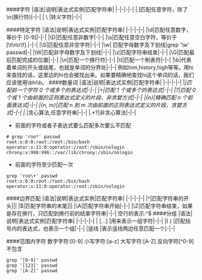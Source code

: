 ####字符
|语法|说明|表达式实例|匹配字符串|
|-|-|-|-|
|.|匹配任意字符，除了\n(换行符)|-|-|
| \ |转义字符|-|-|

####特定字符
|语法|说明|表达式实例|匹配字符串|
|-|-|-|-|
|\d|匹配任意数字，等价于 [0-9]|-|-|
|\D|匹配任意非数字|-|-|
|\s|匹配任意空白字符，等价于 [\t\n\r\f].|-|-|
|\S|匹配任意非空字符|-|-|
|\w| 匹配字母数字及下划线|grep '\w' passwd|-|
|\W|匹配非字母数字及下划线|-|-|
|\z|匹配字符串结束|-|-|
|\G|匹配最后匹配完成的位置|-|-|
|\n|匹配一个换行符|-|-|
|\t|匹配一个制表符|-|-|
|\b|代表着单词的开头或结尾，也就是单词的分界处|-|-|
例如him,history,high等等。用hi来查找的话，这里边的hi也会被找出来。如果要精确地查找hi这个单词的话，我们应该使用\bhi\b。
####数量词
|语法|说明|表达式实例|匹配字符串|
|-|-|-|-|
|*|匹配前一个字符 0 个或多个的表达式|-|-|
|+|匹配 1 个或多个的表达式|-|-|
|?|匹配 0 个或 1 个由前面的正则表达式定义的片段，非贪婪方式|-|-|
|{n}|精确匹配 n 个前面表达式|-|-|
|{n, m}|匹配 n 到 m 次由前面的正则表达式定义的片段，贪婪方式|-|-|
|.*|贪心算法,任意字符串|-|-|
|.*?|非贪心算法|-|-|
* 前面的字符或者子表达式要么匹配多次要么不匹配
```
# grep 'roo*' passwd
root:x:0:0:root:/root:/bin/bash
operator:x:11:0:operator:/root:/sbin/nologin
chrony:x:998:996::/var/lib/chrony:/sbin/nologin
```
+ 前面的字符至少匹配一次
```
grep 'roo\+' passwd
root:x:0:0:root:/root:/bin/bash
operator:x:11:0:operator:/root:/sbin/nologin
```
####边界匹配
|语法|说明|表达式实例|匹配字符串|
|-|-|-|-|
|^|匹配字符串的开头|||
|$|匹配字符串的末尾|||
|\A|匹配字符串开始|-|-|
|\Z|匹配字符串结束，如果是存在换行，只匹配到换行前的结束字符串|-|-|
空行的表示:^$
####分组
|语法|说明|表达式实例|匹配字符串|
|-|-|-|-|
| [...] |用来表示一组字符|-|-|
|( ) |匹配括号内的表达式，也表示一个组|-|-|
|竖线 |表示竖线两边任意匹配一个|-|-|

####范围内字符
数字字符:[0-9]
小写字符:[a-z]
大写字符:[A-Z]
反向字符[^0-9] 不包含
```
grep '[0-9]' passwd
grep '[123]' passwd
grep '[A-Z]' passwd
```


